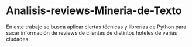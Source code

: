 # Analisis-reviews-Mineria-de-Texto
En este trabajo se busca aplicar ciertas técnicas y librerías de Python para sacar información de reviews de clientes de distintos hoteles de varias ciudades.

